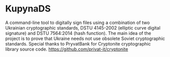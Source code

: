 # KupynaDS
A command-line tool to digitally sign files using a combination of two Ukrainian cryptographic standards, DSTU 4145-2002 (elliptic curve digital signature) and DSTU 7564:2014 (hash function).
The main idea of the project is to prove that Ukraine needs not use obsolete Soviet cryptographic standards.
Special thanks to PryvatBank for Cryptonite cryptographic library source code. https://github.com/privat-it/cryptonite